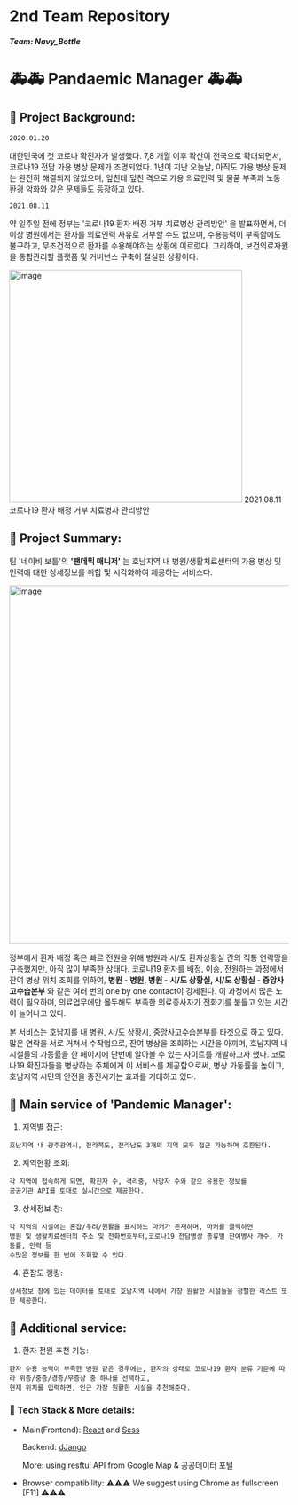 # 2nd Team Repository
##### Team: Navy_Bottle

# 🚑🚑 Pandaemic Manager 🚑🚑 

## 🏥 Project Background:
  ~~~ 
  2020.01.20 
  ~~~
  대한민국에 첫 코로나 확진자가 발생했다. 7,8 개월 이후 확산이 전국으로 확대되면서, 코로나19 전담 가용 병상 문제가 조명되었다. 
  1년이 지난 오늘날, 아직도 가용 병상 문제는 완전히 해결되지 않았으며, 엎친데 덮친 격으로 가용 의료인력 및 물품 부족과 노동 환경 악화와 같은 문제들도 등장하고 있다.
  
  ~~~ 
  2021.08.11 
  ~~~
  약 일주일 전에 정부는 '코로나19 환자 배정 거부 치료병상 관리방안' 을 발표하면서, 더 이상 병원에서는 환자를 의료인력 사유로 거부할 수도 없으며,
  수용능력이 부족함에도 불구하고, 무조건적으로 환자를 수용해야하는 상황에 이르렀다. 
  그리하여, 보건의료자원을 통합관리할 플랫폼 및 거버넌스 구축이 절실한 상황이다.
  
  <img width="420" alt="image" src="https://user-images.githubusercontent.com/80466587/129830970-a6dfaad7-6667-4082-b99d-9d3b1f082f83.png">
  2021.08.11 코로나19 환자 배정 거부 치료병사 관리방안

## 🏥 Project Summary:

  팀 '네이비 보틀'의 __'팬데믹 매니저'__ 는 
  호남지역 내 병원/생활치료센터의 가용 병상 및 인력에 대한 상세정보를 취합 및 시각화하여 제공하는 서비스다. 
  
  <img width="647" alt="image" src="https://user-images.githubusercontent.com/80466587/129831737-0c6c8b46-9f35-4b6a-8286-44d5bd1afa64.png">

  정부에서 환자 배정 혹은 빠르 전원을 위해 병원과 시/도 환자상황실 간의 직통 연락망을 구축했지만, 아직 많이 부족한 상태다.
  코로나19 환자를 배정, 이송, 전원하는 과정에서 잔여 병상 위치 조회를 위하여, **병원 - 병원, 병원 - 시/도 상황실, 시/도 상황실 - 중앙사고수습본부** 와 같은
  여러 번의 one by one contact이 강제된다. 이 과정에서 많은 노력이 필요하며, 의료업무에만 몰두해도 부족한 의료종사자가 전화기를 붙들고 있는 시간이 늘어나고 있다.
  
  본 서비스는 호남지를 내 병원, 시/도 상황시, 중앙사고수습본부를 타겟으로 하고 있다. 많은 연락을 서로 거쳐서 수작업으로, 잔여 병상을 조회하는 시간을 아끼며,
  호남지역 내 시설들의 가동률을 한 페이지에 단번에 알아볼 수 있는 사이트를 개발하고자 했다.
  코로나19 확진자들을 병상하는 주체에게 이 서비스를 제공함으로써, 병상 가동률을 높이고,
  호남지역 시민의 안전을 증진시키는 효과를 기대하고 있다.
  
## 🏥 Main service of 'Pandemic Manager':

  1. 지역별 접근:
  
    호남지역 내 광주광역시, 전라북도, 전라남도 3개의 지역 모두 접근 가능하며 호환된다.
    
  2. 지역현황 조회:

    각 지역에 접속하게 되면, 확진자 수, 격리중, 사망자 수와 같으 유용한 정보를
    공공기관 API를 토대로 실시간으로 제공한다.
    
  3. 상세정보 창:
  
    각 지역의 시설에는 혼잡/우려/원활을 표시하느 마커가 존재하며, 마커를 클릭하면
    병원 및 생활치료센터의 주소 및 전화번호부터,코로나19 전담병상 종류별 잔여병사 개수, 가동률, 인력 등
    수많은 정보를 한 번에 조회할 수 있다.
    
  4. 혼잡도 랭킹:

    상세정보 창에 있는 데이터를 토대로 호남지역 내에서 가장 원활한 시설들을 정렬한 리스트 또한 제공한다.

## 🏥 Additional service: 

  1. 환자 전원 추천 기능:
  
    환자 수용 능력이 부족한 병원 같은 경우에는, 환자의 상태로 코로나19 환자 분류 기준에 따라 위증/중증/경증/무증상 중 하나를 선택하고,
    현재 위치를 입력하면, 인근 가장 원활한 시설을 추천해준다.

### 🏥 Tech Stack & More details:

  - Main(Frontend): 
    [React](https://ko.reactjs.org) and [Scss](https://sass-lang.com)
    
    Backend: 
    [dJango](https://www.djangoproject.com)
    
    More: using resftul API from Google Map & 공공데이터 포털
    
  - Browser compatibility: 
    ⚠️⚠️⚠️ We suggest using Chrome as fullscreen [F11] ⚠️⚠️⚠️
    
